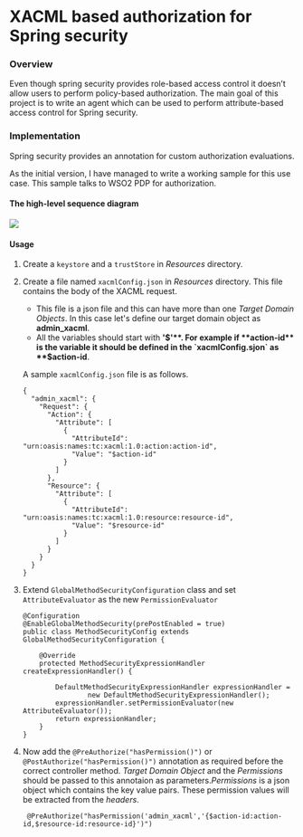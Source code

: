 # XACML based authorization for Spring security

### Overview

Even though spring security provides role-based access control it doesn’t allow users to perform policy-based authorization. The main goal of this project is to write an agent which can be used to perform attribute-based access control for Spring security. 

### Implementation

Spring security provides an annotation for custom authorization evaluations.

As the initial version, I have managed to write a working sample for this use case. This sample talks to WSO2 PDP for authorization.

#### The high-level sequence diagram


![](https://i.imgur.com/CUBbSxB.png)


#### Usage

1. Create a `keystore` and a `trustStore` in *Resources* directory.
2. Create a file named `xacmlConfig.json` in *Resources* directory. This file contains the body of the XACML request.
     * This file is a json file and this can have more than one *Target Domain Objects*. In this case let's define our target domain object as **admin_xacml**.
     * All the variables should start with **'$'**. For example if **action-id** is the variable it should be defined in the `xacmlConfig.sjon` as **$action-id**.
     
     A sample `xacmlConfig.json` file is as follows.
     ````
     {
       "admin_xacml": {
         "Request": {
           "Action": {
             "Attribute": [
               {
                 "AttributeId": "urn:oasis:names:tc:xacml:1.0:action:action-id",
                 "Value": "$action-id"
               }
             ]
           },
           "Resource": {
             "Attribute": [
               {
                 "AttributeId": "urn:oasis:names:tc:xacml:1.0:resource:resource-id",
                 "Value": "$resource-id"
               }
             ]
           }
         }
       }
     }
     ````
          
3. Extend `GlobalMethodSecurityConfiguration` class and set `AttributeEvaluator` as the new `PermissionEvaluator`
    ```
    @Configuration
    @EnableGlobalMethodSecurity(prePostEnabled = true)
    public class MethodSecurityConfig extends GlobalMethodSecurityConfiguration {
    
        @Override
        protected MethodSecurityExpressionHandler createExpressionHandler() {
    
            DefaultMethodSecurityExpressionHandler expressionHandler =
                    new DefaultMethodSecurityExpressionHandler();
            expressionHandler.setPermissionEvaluator(new AttributeEvaluator());
            return expressionHandler;
        }
    }
    ```
4. Now add the `@PreAuthorize("hasPermission()")` or `@PostAuthorize("hasPermission()")` annotation as required before the correct controller method. *Target Domain Object* and the *Permissions* should be passed to this annotaion as parameters.*Permissions* is a json object which contains the key value pairs. These permission values will be extracted from the *headers*. 
    
   ```
    @PreAuthorize("hasPermission('admin_xacml','{$action-id:action-id,$resource-id:resource-id}')")
    ```

